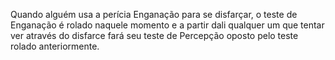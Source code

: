 Quando alguém usa a perícia Enganação para se disfarçar, o teste de Enganação é rolado naquele momento e a partir dali qualquer um que tentar ver através do disfarce fará seu teste de Percepção oposto pelo teste rolado anteriormente.
